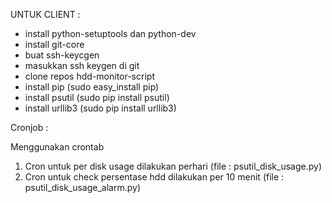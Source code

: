 UNTUK CLIENT :

- install python-setuptools dan python-dev
- install git-core
- buat ssh-keycgen
- masukkan ssh keygen di git
- clone repos hdd-monitor-script
- install pip (sudo easy_install pip)
- install psutil (sudo pip install psutil)
- install urllib3 (sudo pip install urllib3)


Cronjob : 

Menggunakan crontab

1. Cron untuk per disk usage dilakukan perhari (file : psutil_disk_usage.py)
2. Cron untuk check persentase hdd dilakukan per 10 menit (file : psutil_disk_usage_alarm.py)


